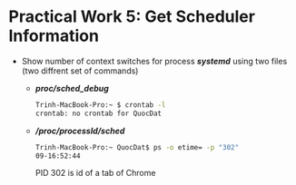 # Practical Work 5: Get Scheduler Information

* Show number of context switches for process ***systemd*** using two files (two diffrent set of commands) 

    * ***proc/sched_debug***
        
        ```bash
        Trinh-MacBook-Pro:~ $ crontab -l
        crontab: no crontab for QuocDat
        ```

    * ***/proc/processId/sched***
        
        ```bash     
        Trinh-MacBook-Pro:~ QuocDat$ ps -o etime= -p "302" 
        09-16:52:44
        ```

        PID 302 is id of a tab of Chrome